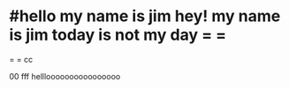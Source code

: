 #hello
my name is jim
hey!
my name is jim
today is not my day
= = 
 == 
  = =
  cc
  
 00
fff
hellloooooooooooooooo

